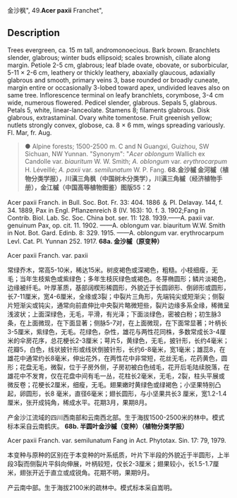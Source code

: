 金沙枫",
49.**Acer paxii** Franchet",

## Description
Trees evergreen, ca. 15 m tall, andromonoecious. Bark brown. Branchlets slender, glabrous; winter buds ellipsoid; scales brownish, ciliate along margin. Petiole 2-5 cm, glabrous; leaf blade ovate, obovate, or suborbicular, 5-11 × 2-6 cm, leathery or thickly leathery, abaxially glaucous, adaxially glabrous and smooth, primary veins 3, base rounded or broadly cuneate, margin entire or occasionally 3-lobed toward apex, undivided leaves also on same tree. Inflorescence terminal on leafy branchlets, corymbose, 3-4 cm wide, numerous flowered. Pedicel slender, glabrous. Sepals 5, glabrous. Petals 5, white, linear-lanceolate. Stamens 8; filaments glabrous. Disk glabrous, extrastaminal. Ovary white tomentose. Fruit greenish yellow; nutlets strongly convex, globose, ca. 8 × 6 mm, wings spreading variously. Fl. Mar, fr. Aug.

> ● Alpine forests; 1500-2500 m. C and N Guangxi, Guizhou, SW Sichuan, NW Yunnan.
  "Synonym": "*Acer oblongum* Wallich ex Candolle var. *biauritum* W. W. Smith; *A. oblongum* var. *erythrocarpum* H. Léveillé; *A. paxii* var. *semilunatum* W. P. Fang.
**68.金沙槭 金河槭（植物分类学报），川滇三角枫（中国树木分类学），川滇三角槭（经济植物手册），金江槭（中国高等植物图鉴）图版55：2**

Acer paxii Franch. in Bull. Soc. Bot. Fr. 33: 404. 1886 ＆ Pl. Delavay. 144, f. 34. 1889, Pax in Engl. Pflanzenreich 8 (IV. 163): 10. f. 3. 1902;Fang in Contrib. Biol. Lab. Sc. Soc. China bot. ser. 11: 128. 1939.——A. paxii var. genuinum Pax, op. cit. 11. 1902. ——A. oblongum var. biauritum W.W. Smith in Not. Bot. Gard. Edinb. 8: 329. 1915. ——A. oblongum var. erythrocarpum Levl. Cat. Pl. Yunnan 252. 1917.
**68a. 金沙槭（原变种）**

Acer paxii Franch. var. paxii

常绿乔木，常高5-10米，稀达15米。树皮褐色或深褐色，粗糙。小枝细瘦，无毛；当年生枝紫色或紫绿色；多年生枝灰绿色或褐色。冬芽椭圆形；鳞片淡褐色，边缘被纤毛。叶厚革质，基部阔楔形稀圆形，外貌近于长圆卵形、倒卵形或圆形，长7-11厘米，宽4-6厘米，全缘或3裂；中裂片三角形，先端钝尖或短渐尖；侧裂片短渐尖或钝尖，通常向前直伸比中央裂片略微短些，裂片边缘多系全缘，稀微呈浅波状；上面深绿色，无毛，平滑，有光泽；下面淡绿色，密被白粉；初生脉3条，在上面微现，在下面显著；侧脉5-7对，在上面微现，在下面常显著；叶柄长3-5厘米，紫绿色，无毛。花绿色，杂性，雄花与两性花同株，多数常成长3-4厘米的伞房花序，总花梗长2-3厘米；萼片5，黄绿色，无毛，披针形，长约4毫米；花瓣5，白色，线状披针形或线状倒披针形，长约6-8毫米，宽1毫米；雄蕊8，在雄花中通常约长8毫米，伸出花外，在两性花中非常短，花丝无毛，花药黄色，圆形；花盘无毛，微裂，位于子房外侧，子房初被白色绒毛，花开后毛陆续脱落，在雄花中不发育，仅在花盘中间有毛一丛，花柱长2毫米，无毛，2裂，柱头平展或微反卷；花梗长2厘米，细瘦，无毛。翅果嫩时黄绿色或绿褐色；小坚果特别凸起，卵圆形，长8 毫米，直径6毫米；翅长圆形，与小坚果共长3 厘米，宽1.2-1.4厘米，张开成钝角，稀成水平。花期3月，果期8月。

产金沙江流域的四川西南部和云南西北部。生于海拔1500-2500米的林中。模式标本采自云南鹤庆。
**68b. 半圆叶金沙槭（变种）（植物分类学报）**

Acer paxii Franch. var. semilunatum Fang in Act. Phytotax. Sin. 17: 79, 1979.

本变种与原种的区别在于本变种的叶系纸质，叶片下半段的外貌近于半圆形，上半段3裂而侧裂片平斜向伸展，叶柄较短，仅长2-3厘米；翅果较小，长1.5-1.7厘米，翅张开近于直立或成锐角。花期不明，果期9月。

产云南中部。生于海拔2100米的疏林中。模式标本采自嵩明。
